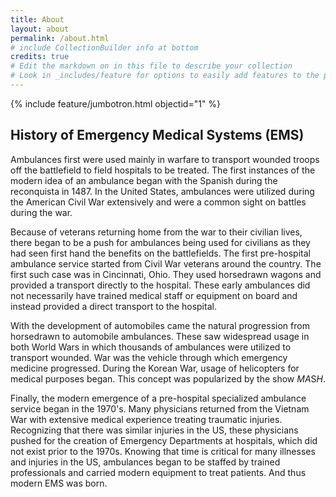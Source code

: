 ```yaml
---
title: About
layout: about
permalink: /about.html
# include CollectionBuilder info at bottom
credits: true
# Edit the markdown on in this file to describe your collection
# Look in _includes/feature for options to easily add features to the page
---
```


{% include feature/jumbotron.html objectid="1" %}

## History of Emergency Medical Systems (EMS)  
Ambulances first were used mainly in warfare to transport wounded troops off the battlefield to field hospitals to be treated. The first instances of the modern idea of an ambulance began with the Spanish during the reconquista in 1487. In the United States, ambulances were utilized during the American Civil War extensively and were a common sight on battles during the war.  

Because of veterans returning home from the war to their civilian lives, there began to be a push for ambulances being used for civilians as they had seen first hand the benefits on the battlefields. The first pre-hospital ambulance service started from Civil War veterans around the country. The first such case was in Cincinnati, Ohio. They used horsedrawn wagons and provided a transport directly to the hospital. These early ambulances did not necessarily have trained medical staff or equipment on board and instead provided a direct transport to the hospital.  

With the development of automobiles came the natural progression from horsedrawn to automobile ambulances. These saw widespread usage in both World Wars in which thousands of ambulances were utilized to transport wounded. War was the vehicle through which emergency medicine progressed. During the Korean War, usage of helicopters for medical purposes began. This concept was popularized by the show _M_*A*S*H*.   

Finally, the modern emergence of a pre-hospital specialized ambulance service began in the 1970's. Many physicians returned from the Vietnam War with extensive medical experience treating traumatic injuries. Recognizing that there was similar injuries in the US, these physicians pushed for the creation of Emergency Departments at hospitals, which did not exist prior to the 1970s. Knowing that time is critical for many illnesses and injuries in the US, ambulances began to be staffed by trained professionals and carried modern equipment to treat patients. And thus modern EMS was born. 
